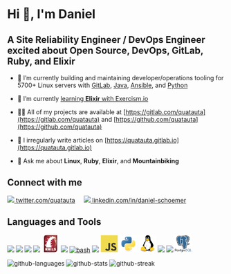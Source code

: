 # Hi 👋, I'm Daniel

## A Site Reliability Engineer / DevOps Engineer excited about Open Source, DevOps, GitLab, Ruby, and Elixir

- 🔭 I’m currently building and maintaining developer/operations tooling for 5700+ Linux servers with [GitLab], [Java], [Ansible], and [Python]

- 🌱 I’m currently [learning **Elixir** with Exercism.io](https://exercism.org/profiles/quatauta)

- 👨‍💻 All of my projects are available at [https://gitlab.com/quatauta](https://gitlab.com/quatauta) and [https://github.com/quatauta](https://github.com/quatauta)

- 📝 I irregularly write articles on [https://quatauta.gitlab.io](https://quatauta.gitlab.io)

- 💬 Ask me about **Linux**, **Ruby**, **Elixir**, and **Mountainbiking**

## Connect with me

[<img src="https://www.vectorlogo.zone/logos/twitter/twitter-tile.svg" height="40" /> twitter.com/quatauta](https://twitter.com/quatauta) &nbsp; &nbsp; 
[<img src="https://www.vectorlogo.zone/logos/linkedin/linkedin-tile.svg" height="40" /> linkedin.com/in/daniel-schoemer](https://linkedin.com/in/daniel-schoemer)

## Languages and Tools

[<img src="https://www.vectorlogo.zone/logos/git-scm/git-scm-icon.svg" height="40">][Git]
[<img src="https://www.vectorlogo.zone/logos/gitlab/gitlab-tile.svg" height="40">][GitLab]
[<img src="https://www.vectorlogo.zone/logos/github/github-tile.svg" height="40">][GitHub]
[<img src="https://www.vectorlogo.zone/logos/ruby-lang/ruby-lang-icon.svg" height="40">][Ruby]
[<img src="https://raw.githubusercontent.com/devicons/devicon/master/icons/rails/rails-original-wordmark.svg" height="40">][Ruby on Rails]
[<img src="https://www.vectorlogo.zone/logos/elixir-lang/elixir-lang-icon.svg" height="40">][Elixir]
[<img src="https://www.vectorlogo.zone/logos/gnu_bash/gnu_bash-icon.svg" alt="bash" height="40">][Bash]
[<img src="https://api.iconify.design/logos-hugo.svg" height="40">][Hugo]
[<img src="https://raw.githubusercontent.com/devicons/devicon/master/icons/javascript/javascript-original.svg" height="40">][JavaScript]
[<img src="https://raw.githubusercontent.com/devicons/devicon/master/icons/python/python-original.svg" height="40">][Python]
[<img src="https://raw.githubusercontent.com/devicons/devicon/master/icons/linux/linux-original.svg" height="40">][Linux]
[<img src="https://www.vectorlogo.zone/logos/docker/docker-tile.svg" height="40">][Docker]
[<img src="https://www.vectorlogo.zone/logos/grafana/grafana-icon.svg" height="40">][Grafana]
[<img src="https://raw.githubusercontent.com/devicons/devicon/master/icons/postgresql/postgresql-original-wordmark.svg" height="40">][PostgreSQL]

![github-languages] ![github-stats] ![github-streak]

[Ansible]: https://www.ansible.com/
[Bash]: https://www.gnu.org/software/bash/
[Docker]: https://www.docker.com/
[Elixir]: https://elixir-lang.org
[Git]: https://git-scm.com/
[github-languages]: https://github-readme-stats.vercel.app/api/top-langs?username=quatauta&langs_count=10&show_icons=true&locale=en&layout=compact&hide_border=true&hide_title=true
[github-stats]: https://github-readme-stats.vercel.app/api?username=quatauta&show_icons=true&locale=en&hide_border=true&hide_title=true&disable_animations=true
[github-streak]: https://github-readme-streak-stats.herokuapp.com/?user=quatauta&locale=en&hide_border=true&hide_title=true
[GitHub]: https://github.com/
[GitLab]: https://gitlab.com/
[Grafana]: https://grafana.com/
[Hugo]: https://gohugo.io/
[Java]: https://docs.oracle.com/javase/8/
[JavaScript]: https://developer.mozilla.org/en-US/docs/Web/JavaScript/
[Linux]: https://www.linux.org/
[PostgreSQL]: https://www.postgresql.org/
[Python]: https://www.python.org/
[Python]: https://www.python.org/
[Ruby on Rails]: https://rubyonrails.org/
[Ruby]: https://www.ruby-lang.org/
